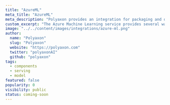 ```yaml
---
title: "AzureML"
meta_title: "AzureML"
meta_description: "Polyaxon provides an integration for packaging and deploying models on AzureML."
custom_excerpt: "The Azure Machine Learning service provides several ways you can deploy your trained model."
image: "../../content/images/integrations/azure-ml.png"
author:
  name: "Polyaxon"
  slug: "Polyaxon"
  website: "https://polyaxon.com"
  twitter: "polyaxonAI"
  github: "polyaxon"
tags: 
  - components
  - serving
  - model
featured: false
popularity: 0
visibility: public
status: coming-soon
---
```

